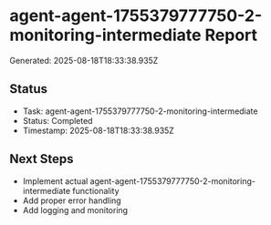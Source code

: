 # agent-agent-1755379777750-2-monitoring-intermediate Report

Generated: 2025-08-18T18:33:38.935Z

## Status
- Task: agent-agent-1755379777750-2-monitoring-intermediate
- Status: Completed
- Timestamp: 2025-08-18T18:33:38.935Z

## Next Steps
- Implement actual agent-agent-1755379777750-2-monitoring-intermediate functionality
- Add proper error handling
- Add logging and monitoring
